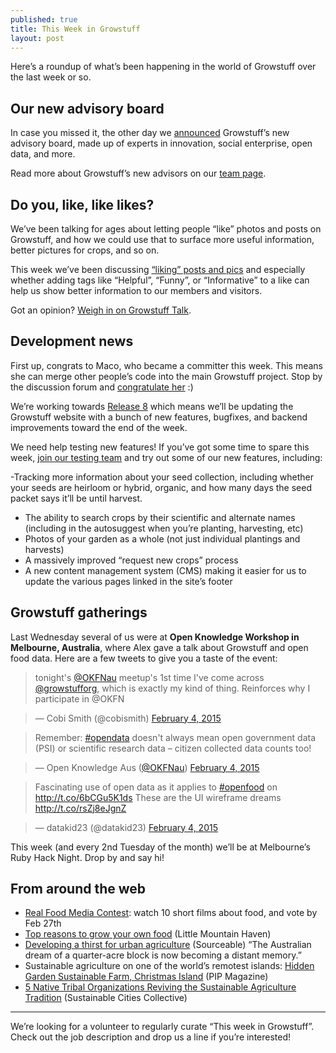 ```yaml
---
published: true
title: This Week in Growstuff
layout: post
---
```

Here’s a roundup of what’s been happening in the world of Growstuff over the last week or so.

## Our new advisory board
In case you missed it, the other day we [announced](http://blog.growstuff.org/2015/02/04/announcing-growstuffs-new-advisory-board/) Growstuff’s new advisory board, made up of experts in innovation, social enterprise, open data, and more.

Read more about Growstuff’s new advisors on our [team page](http://wiki.growstuff.org/index.php/Team#Advisors).

## Do you, like, like likes?
We’ve been talking for ages about letting people “like” photos and posts on Growstuff, and how we could use that to surface more useful information, better pictures for crops, and so on.

This week we’ve been discussing [“liking” posts and pics](http://talk.growstuff.org/t/liking-posts-and-pics/217) and especially whether adding tags like “Helpful”, “Funny”, or “Informative” to a like can help us show better information to our members and visitors.

Got an opinion? [Weigh in on Growstuff Talk](http://talk.growstuff.org/t/liking-posts-and-pics/217).

## Development news
First up, congrats to Maco, who became a committer this week. This means she can merge other people’s code into the main Growstuff project. Stop by the discussion forum and [congratulate her](http://talk.growstuff.org/t/maco-is-our-newest-committer-o/212/) :)

We’re working towards [Release 8](http://talk.growstuff.org/t/release-8-planning-thread/193) which means we’ll be updating the Growstuff website with a bunch of new features, bugfixes, and backend improvements toward the end of the week.

We need help testing new features! If you’ve got some time to spare this week, [join our testing team](http://talk.growstuff.org/c/development/testing) and try out some of our new features, including:

-Tracking more information about your seed collection, including whether your seeds are heirloom or hybrid, organic, and how many days the seed packet says it’ll be until harvest.
- The ability to search crops by their scientific and alternate names (including in the autosuggest when you’re planting, harvesting, etc)
- Photos of your garden as a whole (not just individual plantings and harvests)
- A massively improved “request new crops” process
- A new content management system (CMS) making it easier for us to update the various pages linked in the site’s footer

## Growstuff gatherings
Last Wednesday several of us were at **Open Knowledge Workshop in Melbourne, Australia**, where Alex gave a talk about Growstuff and open food data. Here are a few tweets to give you a taste of the event:

> tonight's [@OKFNau](https://twitter.com/OKFNau) meetup's 1st time I've come across [@growstufforg](https://twitter.com/growstufforg), which is exactly my kind of thing. Reinforces why I participate in @OKFN

> — Cobi Smith (@cobismith) [February 4, 2015](https://twitter.com/cobismith/status/562876347383832576)

> Remember: [#opendata](https://twitter.com/hashtag/opendata?src=hash) doesn't always mean open government data (PSI) or scientific research data – citizen collected data counts too!

> — Open Knowledge Aus ([@OKFNau](https://twitter.com/OKFNau)) [February 4, 2015](https://twitter.com/OKFNau/status/562880753370148864)

> Fascinating use of open data as it applies to [#openfood](https://twitter.com/hashtag/openfood?src=hash) on http://t.co/6bCGu5K1ds These are the UI wireframe dreams http://t.co/rsZj8eJgnZ

> — datakid23 (@datakid23) [February 4, 2015](https://twitter.com/datakid23/status/562876531748651008)

This week (and every 2nd Tuesday of the month) we’ll be at Melbourne’s Ruby Hack Night. Drop by and say hi!

## From around the web
- [Real Food Media Contest](http://realfoodmedia.org/vote/): watch 10 short films about food, and vote by Feb 27th
- [Top reasons to grow your own food](http://www.littlemountainhaven.com/reasons-to-grow-your-own-food/) (Little Mountain Haven)
- [Developing a thirst for urban agriculture](http://sourceable.net/developing-a-thirst-for-urban-agriculture/#) (Sourceable) “The Australian dream of a quarter-acre block is now becoming a distant memory.”
- Sustainable agriculture on one of the world’s remotest islands: [Hidden Garden Sustainable Farm, Christmas Island](https://www.pipmagazine.com.au/hidden-garden-sustainable-farm/) (PIP Magazine)
- [5 Native Tribal Organizations Reviving the Sustainable Agriculture Tradition](http://sustainablecitiescollective.com/node/1036886) (Sustainable Cities Collective)

---

We’re looking for a volunteer to regularly curate “This week in Growstuff”. Check out the job description and drop us a line if you’re interested!
